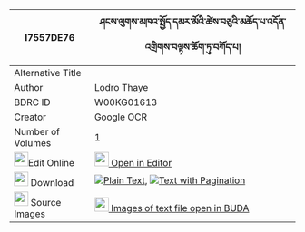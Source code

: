 |I7557DE76|ཤངས་ལུགས་མཁའ་སྤྱོད་དམར་མོའི་ཚེས་བཅུའི་མཆོད་པ་འདོན་འགྲིགས་བལྟས་ཆོག་ཏུ་བཀོད་པ། 
| --- | --- 
|Alternative Title |
|Author| Lodro Thaye
|BDRC ID | W00KG01613
|Creator | Google OCR
|Number of Volumes| 1
|<img width="25" src="https://img.icons8.com/color/25/000000/edit-property.png">Edit Online| [<img width="25" src="https://avatars.githubusercontent.com/u/45091458?s=200&v=4"> Open in Editor](http://editor.openpecha.org/I7557DE76)
|<img width="25" src="https://img.icons8.com/fluent/48/000000/download-2.png"/>  Download | [![](https://img.icons8.com/color/20/000000/txt.png)Plain Text](https://github.com/Openpecha/I7557DE76/releases/download/v1/shang_luk_khacho_marmo_i_tsech_plain_I7557DE76.zip), [![](https://img.icons8.com/color/20/000000/txt.png)Text with Pagination](https://github.com/Openpecha/I7557DE76/releases/download/v1/shang_luk_khacho_marmo_i_tsech_pages_I7557DE76.zip)
|<img width="25" src="https://img.icons8.com/plasticine/100/000000/pictures-folder.png"/>  Source Images | [<img width="25" src="https://library.bdrc.io/icons/BUDA-small.svg"> Images of text file open in BUDA](https://library.bdrc.io/show/bdr:W00KG01613)